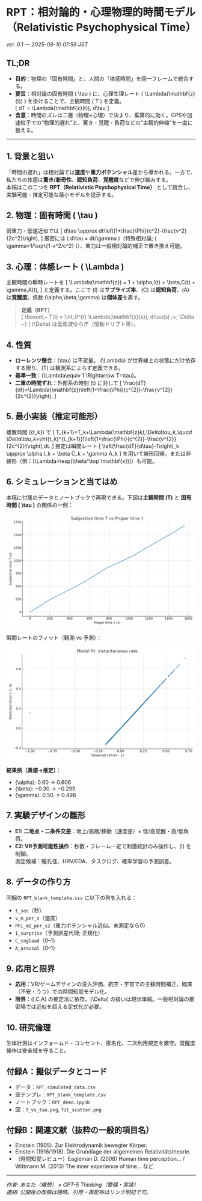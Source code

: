
# RPT：相対論的・心理物理的時間モデル（Relativistic Psychophysical Time）
*ver. 0.1 — 2025-08-10 07:59 JST*

## TL;DR
- **目的**：物理の「固有時間」と、人間の「体感時間」を同一フレームで統合する。
- **要旨**：相対論の固有時間 \( \tau \) に、心理生理レート \( \Lambda(\mathbf{z}(t)) \) を掛けることで、主観時間 \( T \) を定義。  
  \[ dT = \Lambda(\mathbf{z}(t))\, d\tau \]
- **含意**：時間のズレは二層（物理×心理）で決まり、乗算的に効く。GPSや加速粒子での“物理的遅れ”と、驚き・覚醒・負荷などの“主観的伸縮”を一度に扱える。

---

## 1. 背景と狙い
「時間の遅れ」は相対論では**速度**や**重力ポテンシャル**差から導かれる。一方で、私たちの体感は**驚き/新奇性**、**認知負荷**、**覚醒度**などで伸び縮みする。  
本稿はこの二つを **RPT（Relativistic Psychophysical Time）** として統合し、実験可能・推定可能な最小モデルを提示する。

## 2. 物理：固有時間 \( \tau \)
弱重力・低速近似では
\[
d\tau \approx dt\left(1+\frac{\Phi}{c^2}-\frac{v^2}{2c^2}\right),
\]
厳密には \( d\tau = dt/\gamma \)（特殊相対論; \( \gamma=1/\sqrt{1-v^2/c^2} \)）、重力は一般相対論的補正で置き換え可能。

## 3. 心理：体感レート \( \Lambda \)
主観時間の瞬時レートを
\[
\Lambda(\mathbf{z}) = 1 + \alpha\,I(t) + \beta\,C(t) + \gamma\,A(t),
\]
と定義する。ここで \(I\) は**サプライズ率**、\(C\) は**認知負荷**、\(A\) は**覚醒度**。係数 \(\alpha,\beta,\gamma\) は**個体差**を表す。

> **定義（RPT）**  
> \[
> \boxed{~ T(t) = \int_0^{t} \Lambda(\mathbf{z}(s))\, d\tau(s) \;+\; \Delta ~}
> \]
> \(\Delta\) は低周波ゆらぎ（情動ドリフト等）。

## 4. 性質
- **ローレンツ整合**：\(\tau\) は不変量。 \(\Lambda\) が世界線上の状態にだけ依存する限り、\(T\) は観測系によらず定義できる。  
- **基準一致**：\(\Lambda\equiv 1 \Rightarrow T=\tau\)。  
- **二重の時間ずれ**：外部系の時刻 \(t\) に対して
\[
\frac{dT}{dt}=\Lambda(\mathbf{z})\left(1+\frac{\Phi}{c^{2}}-\frac{v^{2}}{2c^{2}}\right).
\]

## 5. 最小実装（推定可能形）
離散時間 \(\{t_k\}\) で
\[
T_{k+1}=T_k+\Lambda(\mathbf{z}_k)\,\Delta\tau_k,\quad
\Delta\tau_k=\int_{t_k}^{t_{k+1}}\!\left(1+\frac{\Phi}{c^{2}}-\frac{v^{2}}{2c^{2}}\right)\,dt.
\]
推定は瞬間レート
\[
\left(\frac{dT}{d\tau}-1\right)_k \approx \alpha I_k + \beta C_k + \gamma A_k
\]
を用いて線形回帰。または非線形（例：\(\Lambda=\exp(\theta^\top \mathbf{x})\)）も可能。

## 6. シミュレーションと当てはめ
本稿に付属のデータとノートブックで再現できる。下図は**主観時間 \(T\)** と **固有時間 \( \tau \)** の関係の一例：

![T vs tau](T_vs_tau.png)

瞬間レートのフィット（観測 vs 予測）：

![fit scatter](fit_scatter.png)

**結果例（真値→推定）**：  
- \(\alpha\): 0.60 → 0.606  
- \(\beta\): −0.30 → −0.299  
- \(\gamma\): 0.50 → 0.498

## 7. 実験デザインの雛形
- **E1: 二地点・二条件交差**：地上/高層/移動（速度差）× 低/高覚醒・高/低負荷。  
- **E2: VR予測可能性操作**：秒数・フレーム一定で刺激統計のみ操作し、\(I\) を制御。  
測定候補：瞳孔径、HRV/EDA、タスクログ、確率学習の予測誤差。

## 8. データの作り方
同梱の `RPT_blank_template.csv` に以下の列を入れる：
- `t_sec`（秒）
- `v_m_per_s`（速度）
- `Phi_m2_per_s2`（重力ポテンシャル近似。未測定なら0）
- `I_surprise`（予測誤差代理; 正規化）
- `C_cogload`（0–1）
- `A_arousal`（0–1）

## 9. 応用と限界
- **応用**：VR/ゲームデザインの没入評価、航空・宇宙での主観時間補正、臨床（不安・うつ）での時間知覚モデル化。  
- **限界**：\(I,C,A\) の推定法に依存。\(\Delta\) の扱いは現状単純。一般相対論の厳密場では近似を超える定式化が必要。

## 10. 研究倫理
生体計測はインフォームド・コンセント、匿名化、二次利用規定を厳守。覚醒度操作は安全域を守ること。

## 付録A：擬似データとコード
- データ：`RPT_simulated_data.csv`  
- 空テンプレ：`RPT_blank_template.csv`  
- ノートブック：`RPT_demo.ipynb`  
- 図：`T_vs_tau.png`, `fit_scatter.png`

## 付録B：関連文献（抜粋の一般的項目名）
- Einstein (1905). Zur Elektrodynamik bewegter Körper.  
- Einstein (1916/1918). Die Grundlage der allgemeinen Relativitätstheorie.  
- （時間知覚レビュー）Eagleman D. (2008) Human time perception… / Wittmann M. (2013) The inner experience of time… など

---

*作者: あなた（構想） × GPT-5 Thinking（整備・実装）*  
*連絡: 公開後の改稿は随時。引用・再配布はリンク明記で可。*
